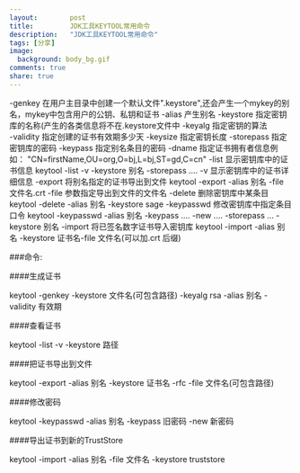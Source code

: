 ```yaml
---
layout:        post
title:         JDK工具KEYTOOL常用命令
description:   "JDK工具KEYTOOL常用命令"
tags: [分享]
image:
  background: body_bg.gif
comments: true
share: true
---
```


-genkey         在用户主目录中创建一个默认文件".keystore",还会产生一个mykey的别名，mykey中包含用户的公钥、私钥和证书
-alias          产生别名
-keystore       指定密钥库的名称(产生的各类信息将不在.keystore文件中
-keyalg         指定密钥的算法   
-validity       指定创建的证书有效期多少天
-keysize        指定密钥长度
-storepass      指定密钥库的密码
-keypass        指定别名条目的密码
-dname          指定证书拥有者信息例如：     "CN=firstName,OU=org,O=bj,L=bj,ST=gd,C=cn"
-list           显示密钥库中的证书信息         keytool -list -v -keystore 别名 -storepass ....
-v              显示密钥库中的证书详细信息
-export         将别名指定的证书导出到文件     keytool -export -alias 别名 -file 文件名.crt
-file           参数指定导出到文件的文件名
-delete         删除密钥库中某条目             keytool -delete -alias 别名 -keystore sage
-keypasswd      修改密钥库中指定条目口令       keytool -keypasswd -alias 别名 -keypass .... -new .... -storepass ... -keystore 别名
-import         将已签名数字证书导入密钥库     keytool -import -alias 别名 -keystore 证书名-file 文件名(可以加.crt 后缀)

###命令:

####生成证书

keytool -genkey -keystore 文件名(可包含路径) -keyalg rsa -alias 别名 -validity 有效期

####查看证书

keytool -list -v -keystore 路径

####把证书导出到文件

keytool -export -alias 别名 -keystore 证书名 -rfc -file 文件名(可包含路径)

####修改密码

keytool -keypasswd -alias 别名 -keypass 旧密码 -new 新密码

####导出证书到新的TrustStore

keytool -import -alias 别名 -file 文件名 -keystore truststore


